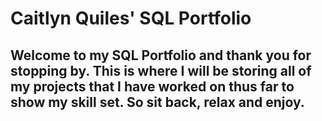 # Caitlyn Quiles' SQL Portfolio

## Welcome to my SQL Portfolio and thank you for stopping by. This is where I will be storing all of my projects that I have worked on thus far to show my skill set. So sit back, relax and enjoy.
